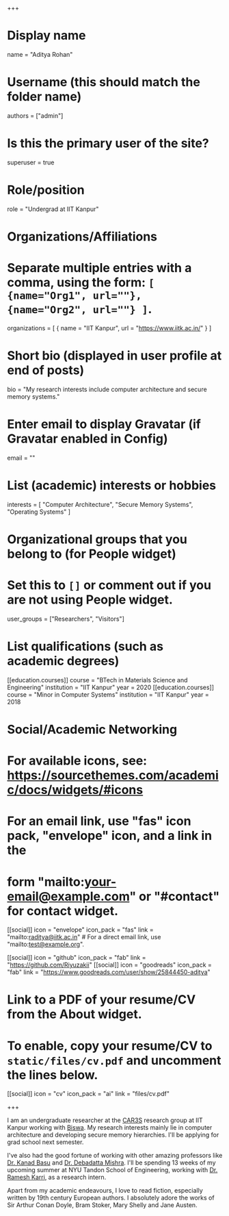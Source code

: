 +++
# Display name
name = "Aditya Rohan"

# Username (this should match the folder name)
authors = ["admin"]

# Is this the primary user of the site?
superuser = true

# Role/position
role = "Undergrad at IIT Kanpur"

# Organizations/Affiliations
#   Separate multiple entries with a comma, using the form: `[ {name="Org1", url=""}, {name="Org2", url=""} ]`.
organizations = [ { name = "IIT Kanpur", url = "https://www.iitk.ac.in/" } ]

# Short bio (displayed in user profile at end of posts)
bio = "My research interests include computer architecture and secure memory systems."

# Enter email to display Gravatar (if Gravatar enabled in Config)
email = ""

# List (academic) interests or hobbies
interests = [
  "Computer Architecture",
  "Secure Memory Systems",
  "Operating Systems"
]

# Organizational groups that you belong to (for People widget)
#   Set this to `[]` or comment out if you are not using People widget.
user_groups = ["Researchers", "Visitors"]

# List qualifications (such as academic degrees)
[[education.courses]]
  course = "BTech in Materials Science and Engineering"
  institution = "IIT Kanpur"
  year = 2020
[[education.courses]]
  course = "Minor in Computer Systems"
  institution = "IIT Kanpur"
  year = 2018


# Social/Academic Networking
# For available icons, see: https://sourcethemes.com/academic/docs/widgets/#icons
#   For an email link, use "fas" icon pack, "envelope" icon, and a link in the
#   form "mailto:your-email@example.com" or "#contact" for contact widget.

[[social]]
  icon = "envelope"
  icon_pack = "fas"
  link = "mailto:raditya@iitk.ac.in"  # For a direct email link, use "mailto:test@example.org".

[[social]]
  icon = "github"
  icon_pack = "fab"
  link = "https://github.com/Riyuzakii"
[[social]]
  icon = "goodreads"
  icon_pack = "fab"
  link = "https://www.goodreads.com/user/show/25844450-aditya"  

# Link to a PDF of your resume/CV from the About widget.
# To enable, copy your resume/CV to `static/files/cv.pdf` and uncomment the lines below.
[[social]]
  icon = "cv"
  icon_pack = "ai"
  link = "files/cv.pdf"

+++

I am an undergraduate researcher at the [CAR3S](https://www.cse.iitk.ac.in/users/biswap/CARS.html) research group at IIT Kanpur working with [Biswa](https://www.cse.iitk.ac.in/users/biswap/). My research interests mainly lie in computer architecture and developing secure memory hierarchies. I'll be applying for grad school next semester.

I've also had the good fortune of working with other amazing professors like [Dr. Kanad Basu](https://engineering.nyu.edu/faculty/kanad-basu) and [Dr. Debadatta Mishra](https://www.cse.iitk.ac.in/users/deba/). I'll be spending 13 weeks of my upcoming summer at NYU Tandon School of Engineering, working with [Dr. Ramesh Karri](https://engineering.nyu.edu/faculty/ramesh-karri), as a research intern.

Apart from my academic endeavours, I love to read fiction, especially written by 19th century European authors. I absolutely adore the works of Sir Arthur Conan Doyle, Bram Stoker, Mary Shelly and Jane Austen. 
